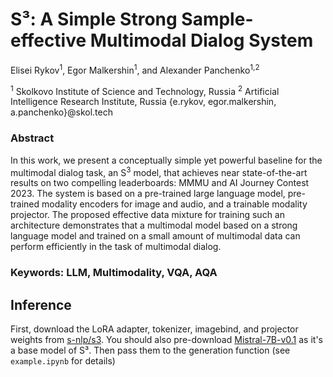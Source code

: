 # S³: A Simple Strong Sample-effective Multimodal Dialog System

Elisei Rykov<sup>1</sup>, Egor Malkershin<sup>1</sup>, and Alexander Panchenko<sup>1,2</sup>

<sup>1</sup> Skolkovo Institute of Science and Technology, Russia
<sup>2</sup> Artificial Intelligence Research Institute, Russia
{e.rykov, egor.malkershin, a.panchenko}@skol.tech

### Abstract
In this work, we present a conceptually simple yet powerful baseline for the multimodal dialog task, an S<sup>3</sup> model, that achieves near state-of-the-art results on two compelling leaderboards: MMMU and AI Journey Contest 2023. The system is based on a pre-trained large language model, pre-trained modality encoders for image and audio, and a trainable modality projector. The proposed effective data mixture for training such an architecture demonstrates that a multimodal model based on a strong language model and trained on a small amount of multimodal data can perform efficiently in the task of multimodal dialog.

### Keywords: LLM, Multimodality, VQA, AQA

## Inference
First, download the LoRA adapter, tokenizer, imagebind, and projector weights from [s-nlp/s3](https://huggingface.co/s-nlp/s3). You should also pre-download [Mistral-7B-v0.1](https://huggingface.co/mistralai/Mistral-7B-v0.1) as it's a base model of S³. Then pass them to the generation function (see `example.ipynb` for details)